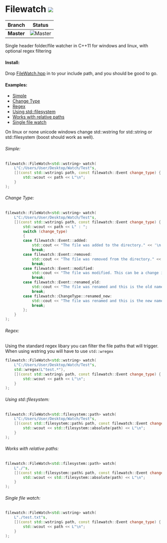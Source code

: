 # Filewatch <a href="#"><img src="https://img.shields.io/badge/C++-11-blue.svg?style=flat-square"></a>

| Branch        | Status        |
| ------------- |:-------------:|
| **Master**    | ![Master](https://github.com/ThomasMonkman/filewatch/workflows/CMake/badge.svg?branch=master) |

Single header folder/file watcher in C++11 for windows and linux, with optional regex filtering
#### Install:
Drop [FileWatch.hpp](https://github.com/ThomasMonkman/filewatch/blob/master/FileWatch.hpp) in to your include path, and you should be good to go.
#### Examples:
- [Simple](#1)
- [Change Type](#2)
- [Regex](#3)
- [Using std::filesystem](#4)
- [Works with relative paths](#5)
- [Single file watch](#6)

On linux or none unicode windows change std::wstring for std::string or std::filesystem (boost should work as well).

###### Simple: <a id="1"></a>
```cpp
filewatch::FileWatch<std::wstring> watch(
	L"C:/Users/User/Desktop/Watch/Test"s, 
	[](const std::wstring& path, const filewatch::Event change_type) {
		std::wcout << path << L"\n";
	}
);
```

###### Change Type: <a id="2"></a>
```cpp
filewatch::FileWatch<std::wstring> watch(
	L"C:/Users/User/Desktop/Watch/Test"s, 
	[](const std::wstring& path, const filewatch::Event change_type) {
		std::wcout << path << L" : ";
		switch (change_type)
		{
		case filewatch::Event::added:
			std::cout << "The file was added to the directory." << '\n';
			break;
		case filewatch::Event::removed:
			std::cout << "The file was removed from the directory." << '\n';
			break;
		case filewatch::Event::modified:
			std::cout << "The file was modified. This can be a change in the time stamp or attributes." << '\n';
			break;
		case filewatch::Event::renamed_old:
			std::cout << "The file was renamed and this is the old name." << '\n';
			break;
		case filewatch::ChangeType::renamed_new:
			std::cout << "The file was renamed and this is the new name." << '\n';
			break;
		};
	}
);
```

###### Regex: <a id="3"></a>

Using the standard regex libary you can filter the file paths that will trigger. When using wstring you will have to use `std::wregex`
```cpp
filewatch::FileWatch<std::wstring> watch(
	L"C:/Users/User/Desktop/Watch/Test"s,
	std::wregex(L"test.*"),
	[](const std::wstring& path, const filewatch::Event change_type) {
		std::wcout << path << L"\n";
	}
);
```

###### Using std::filesystem: <a id="4"></a>
```cpp
filewatch::FileWatch<std::filesystem::path> watch(
	L"C:/Users/User/Desktop/Watch/Test"s, 
	[](const std::filesystem::path& path, const filewatch::Event change_type) {
		std::wcout << std::filesystem::absolute(path) << L"\n";		
	}
);
```

###### Works with relative paths: <a id="5"></a>
```cpp
filewatch::FileWatch<std::filesystem::path> watch(
	L"./"s, 
	[](const std::filesystem::path& path, const filewatch::Event change_type) {
		std::wcout << std::filesystem::absolute(path) << L"\n";		
	}
);
```

###### Single file watch: <a id="6"></a>
```cpp
filewatch::FileWatch<std::wstring> watch(
	L"./test.txt"s, 
	[](const std::wstring& path, const filewatch::Event change_type) {
		std::wcout << path << L"\n";		
	}
);
```
